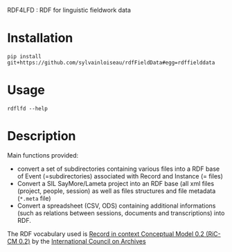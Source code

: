 RDF4LFD : RDF for linguistic fieldwork data

# Installation

```
pip install git+https://github.com/sylvainloiseau/rdfFieldData#egg=rdffielddata
```

# Usage

```
rdflfd --help
```

# Description

Main functions provided:

- convert a set of subdirectories containing various files into a RDF base of Event (=subdirectories) associated with Record and Instance (= files)
- Convert a SIL SayMore/Lameta project into an RDF base (all xml files (project, people, session) as well as files structures and file metadata (```*.meta``` file)
- Convert a spreadsheet (CSV, ODS) containing additional informations (such as relations between sessions, documents and transcriptions) into RDF.

The RDF vocabulary used is [Record in context Conceptual Model 0.2 (RiC-CM 0.2)](https://www.ica.org/sites/default/files/ric-cm-02_july2021_0.pdf) by the [International Council on Archives](https://www.ica.org/en)